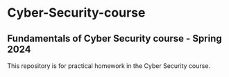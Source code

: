 # Cyber-Security-course
## Fundamentals of Cyber Security course - Spring 2024
This repository is for practical homework in the Cyber Security course.
